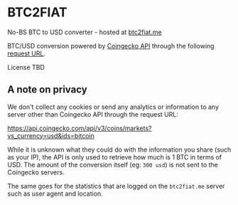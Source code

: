 # BTC2FIAT

No-BS BTC to USD converter - hosted at [btc2fiat.me](https://btc2fiat.me)

BTC/USD conversion powered by [Coingecko API](https://www.coingecko.com/en/api) through the following [request URL]().

License TBD

## A note on privacy

We don't collect any cookies or send any analytics or information to any server other than Coingecko API through the request URL:

https://api.coingecko.com/api/v3/coins/markets?vs_currency=usd&ids=bitcoin

While it is unknown what they could do with the information you share (such as your IP), the API is only used to retrieve how much is 1 BTC in terms of USD. The amount of the conversion itself (eg: `300 usd`) is not sent to the Coingecko servers.

The same goes for the statistics that are logged on the `btc2fiat.me` server such as user agent and location.
